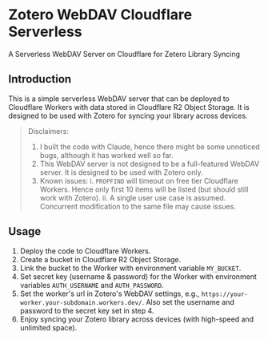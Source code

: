 # Zotero WebDAV Cloudflare Serverless
 A Serverless WebDAV Server on Cloudflare for Zetero Library Syncing

## Introduction
This is a simple serverless WebDAV server that can be deployed to Cloudflare Workers with data stored in Cloudflare R2 Object Storage. It is designed to be used with Zotero for syncing your library across devices.

> Disclaimers: 
> 1. I built the code with Claude, hence there might be some unnoticed bugs, although it has worked well so far.
> 2. This WebDAV server is not designed to be a full-featured WebDAV server. It is designed to be used with Zotero only.
> 3. Known issues: 
>       i. `PROPFIND` will timeout on free tier Cloudflare Workers. Hence only first 10 items will be listed (but should still work with Zotero).
>      ii. A single user use case is assumed. Concurrent modification to the same file may cause issues.

## Usage
1. Deploy the code to Cloudflare Workers.
2. Create a bucket in Cloudflare R2 Object Storage.
3. Link the bucket to the Worker with environment variable `MY_BUCKET`.
4. Set secret key (username & password) for the Worker with environment variables `AUTH_USERNAME` and `AUTH_PASSWORD`.
5. Set the worker's url in Zotero's WebDAV settings, e.g., `https://your-worker.your-subdomain.workers.dev/`. Also set the username and password to the secret key set in step 4.
6. Enjoy syncing your Zotero library across devices (with high-speed and unlimited space).
